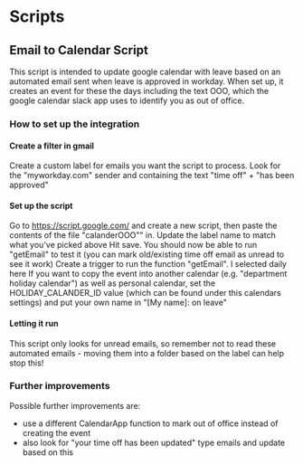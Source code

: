 # Scripts

## Email to Calendar Script
This script is intended to update google calendar with leave based on an automated email sent when leave is approved in workday.
When set up, it creates an event for these the days including the text OOO, which the google calendar slack app uses to identify
you as out of office.

### How to set up the integration
#### Create a filter in gmail
Create a custom label for emails you want the script to process. Look for the "myworkday.com" sender and containing 
the text "time off" + "has been approved"

#### Set up the script
Go to https://script.google.com/ and create a new script, then paste the contents of the file "calanderOOO"" in.
Update the label name to match what you've picked above
Hit save. You should now be able to run "getEmail" to test it (you can mark old/existing time off email as unread 
to see it work)
Create a trigger to run the function "getEmail". I selected daily here
If you want to copy the event into another calendar (e.g. "department holiday calendar") as well as personal calendar,
set the HOLIDAY_CALANDER_ID value (which can be found under this calendars settings) and put your own name in "[My name]: on leave"

#### Letting it run
This script only looks for unread emails, so remember not to read these automated emails - moving them into a folder 
based on the label can help stop this!

### Further improvements
Possible further improvements are:
- use a different CalendarApp function to mark out of office instead of creating the event
- also look for "your time off has been updated" type emails and update based on this
